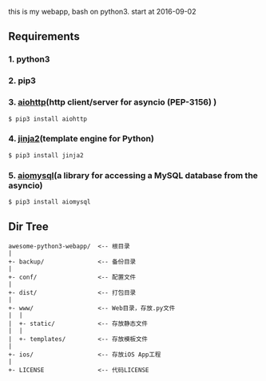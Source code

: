 this is my webapp, bash on python3.
start at 2016-09-02

## Requirements

### 1. python3

### 2. pip3

### 3. [aiohttp](http://aiohttp.readthedocs.io)(http client/server for asyncio (PEP-3156) )
```
$ pip3 install aiohttp
```

### 4. [jinja2](https://github.com/pallets/jinja)(template engine for Python)
```
$ pip3 install jinja2
```

### 5. [aiomysql](https://github.com/aio-libs/aiomysql)(a library for accessing a MySQL database from the asyncio)
```
$ pip3 install aiomysql
```


## Dir Tree
```
awesome-python3-webapp/  <-- 根目录
|
+- backup/               <-- 备份目录
|
+- conf/                 <-- 配置文件
|
+- dist/                 <-- 打包目录
|
+- www/                  <-- Web目录，存放.py文件
|  |
|  +- static/            <-- 存放静态文件
|  |
|  +- templates/         <-- 存放模板文件
|
+- ios/                  <-- 存放iOS App工程
|
+- LICENSE               <-- 代码LICENSE
```
